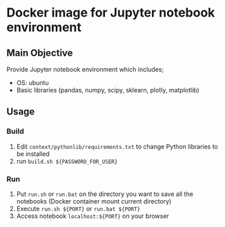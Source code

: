 # Docker image for Jupyter notebook environment

## Main Objective

Provide Jupyter notebook environment which includes;
- OS: ubuntu
- Basic libraries (pandas, numpy, scipy, sklearn, plotly, matplotlib)

## Usage

### Build

1. Edit `context/pythonlib/requirements.txt` to change Python libraries to be installed
2. run `build.sh ${PASSWORD_FOR_USER}`

### Run

1. Put `run.sh` or `run.bat` on the directory you want to save all the notebooks (Docker container mount current directory)
2. Execute `run.sh ${PORT}` or `run.bat ${PORT}`
3. Access notebook `localhost:${PORT}` on your browser
